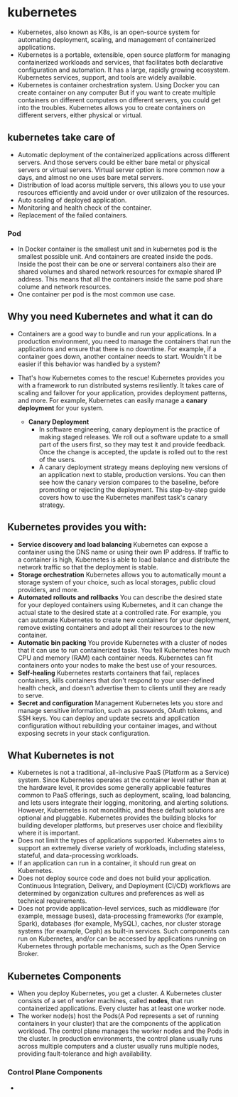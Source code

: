 # kubernetes
- Kubernetes, also known as K8s, is an open-source system for automating deployment, scaling, and management of containerized applications.
- Kubernetes is a portable, extensible, open source platform for managing containerized workloads and services, that facilitates both declarative configuration and automation. It has a large, rapidly growing ecosystem. Kubernetes services, support, and tools are widely available.
- Kubernetes is container orchestration system. Using Docker you can create container on any computer But if you want to create multiple containers on different computers on different servers, you could get into the troubles. Kubernetes allows you to create containers on different servers, either physical or virtual.

## kubernetes take care of
- Automatic deployment of the containerized applications across different servers. And those servers could be either bare metal or physical servers or virtual servers. Virtual server option is more common now a days, and almost no one uses bare metal servers.  
- Distribution of load acorss multiple servers, this allows you to use your resources efficiently and avoid under or over utilizaion of the resources.
- Auto scaling of deployed application.
- Monitoring and health check of the container.
- Replacement of the failed containers.

### Pod
- In Docker container is the smallest unit and in kubernetes pod is the smallest possible unit. And containers are created inside the pods. Inside the post their can be one or serveral containers also their are shared volumes and shared network resources for exmaple shared IP address. This means that all the containers inside the same pod share colume and network resources.
- One container per pod is the most common use case.

## Why you need Kubernetes and what it can do
- Containers are a good way to bundle and run your applications. In a production environment, you need to manage the containers that run the applications and ensure that there is no downtime. For example, if a container goes down, another container needs to start. Wouldn't it be easier if this behavior was handled by a system? 
- That's how Kubernetes comes to the rescue! Kubernetes provides you with a framework to run distributed systems resiliently. It takes care of scaling and failover for your application, provides deployment patterns, and more. For example, Kubernetes can easily manage a **canary deployment** for your system.

  - **Canary Deployment**
    - In software engineering, canary deployment is the practice of making staged releases. We roll out a software update to a small part of the users first, so they may test it and provide feedback. Once the change is accepted, the update is rolled out to the rest of the users.
    - A canary deployment strategy means deploying new versions of an application next to stable, production versions. You can then see how the canary version compares to the baseline, before promoting or rejecting the deployment. This step-by-step guide covers how to use the Kubernetes manifest task's canary strategy.

## Kubernetes provides you with:
- **Service discovery and load balancing** Kubernetes can expose a container using the DNS name or using their own IP address. If traffic to a container is high, Kubernetes is able to load balance and distribute the network traffic so that the deployment is stable.
- **Storage orchestration** Kubernetes allows you to automatically mount a storage system of your choice, such as local storages, public cloud providers, and more.
- **Automated rollouts and rollbacks** You can describe the desired state for your deployed containers using Kubernetes, and it can change the actual state to the desired state at a controlled rate. For example, you can automate Kubernetes to create new containers for your deployment, remove existing containers and adopt all their resources to the new container.
- **Automatic bin packing** You provide Kubernetes with a cluster of nodes that it can use to run containerized tasks. You tell Kubernetes how much CPU and memory (RAM) each container needs. Kubernetes can fit containers onto your nodes to make the best use of your resources.
- **Self-healing** Kubernetes restarts containers that fail, replaces containers, kills containers that don't respond to your user-defined health check, and doesn't advertise them to clients until they are ready to serve.
- **Secret and configuration** Management Kubernetes lets you store and manage sensitive information, such as passwords, OAuth tokens, and SSH keys. You can deploy and update secrets and application configuration without rebuilding your container images, and without exposing secrets in your stack configuration.

## What Kubernetes is not
- Kubernetes is not a traditional, all-inclusive PaaS (Platform as a Service) system. Since Kubernetes operates at the container level rather than at the hardware level, it provides some generally applicable features common to PaaS offerings, such as deployment, scaling, load balancing, and lets users integrate their logging, monitoring, and alerting solutions. However, Kubernetes is not monolithic, and these default solutions are optional and pluggable. Kubernetes provides the building blocks for building developer platforms, but preserves user choice and flexibility where it is important.
- Does not limit the types of applications supported. Kubernetes aims to support an extremely diverse variety of workloads, including stateless, stateful, and data-processing workloads.
- If an application can run in a container, it should run great on Kubernetes.
- Does not deploy source code and does not build your application. Continuous Integration, Delivery, and Deployment (CI/CD) workflows are determined by organization cultures and preferences as well as technical requirements.
- Does not provide application-level services, such as middleware (for example, message buses), data-processing frameworks (for example, Spark), databases (for example, MySQL), caches, nor cluster storage systems (for example, Ceph) as built-in services. Such components can run on Kubernetes, and/or can be accessed by applications running on Kubernetes through portable mechanisms, such as the Open Service Broker.

## Kubernetes Components
- When you deploy Kubernetes, you get a cluster. A Kubernetes cluster consists of a set of worker machines, called **nodes**, that run containerized applications. Every cluster has at least one worker node.
- The worker node(s) host the Pods(A Pod represents a set of running containers in your cluster) that are the components of the application workload. The control plane manages the worker nodes and the Pods in the cluster. In production environments, the control plane usually runs across multiple computers and a cluster usually runs multiple nodes, providing fault-tolerance and high availability.

### Control Plane Components
- 
